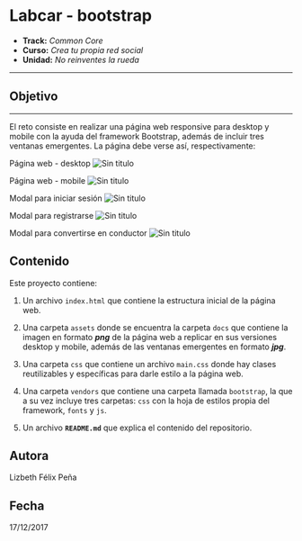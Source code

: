 # Labcar - bootstrap

* **Track:** _Common Core_
* **Curso:** _Crea tu propia red social_
* **Unidad:** _No reinventes la rueda_

***
## Objetivo
---
El reto consiste en realizar una página web responsive para desktop y mobile con la ayuda del framework Bootstrap, además de incluir tres ventanas emergentes. La página debe verse así, respectivamente:

Página web - desktop
![Sin titulo](assets/docs/labcar-desktop.png)

Página web - mobile
![Sin titulo](assets/docs/labcar-mobile.png)

Modal para iniciar sesión
![Sin titulo](assets/docs/modal-signin.JPG)

Modal para registrarse
![Sin titulo](assets/docs/modal-register.JPG)

Modal para convertirse en conductor
![Sin titulo](assets/docs/modal-becomedriver.JPG)

## Contenido

Este proyecto contiene:

1. Un archivo `index.html` que contiene la estructura inicial de la página web.

2. Una carpeta `assets` donde se encuentra la carpeta `docs` que contiene la imagen en formato ***png*** de la página web a replicar en sus versiones desktop y mobile, además de las ventanas emergentes en formato ***jpg***.

3. Una carpeta `css` que contiene un archivo `main.css` donde hay clases reutilizables y específicas para darle estilo a la página web.

4. Una carpeta `vendors` que contiene una carpeta llamada `bootstrap`, la que a su vez incluye tres carpetas: `css` con la hoja de estilos propia del framework, `fonts` y `js`.

5. Un archivo  **`README.md`** que explica el contenido del repositorio.

## Autora
Lizbeth Félix Peña

## Fecha
17/12/2017
